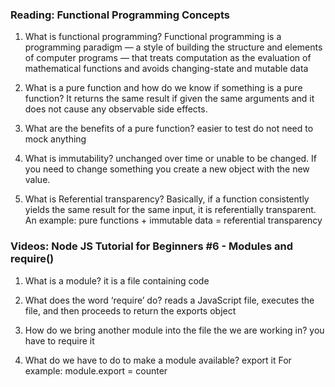 ### Reading: Functional Programming Concepts

1. What is functional programming?
Functional programming is a programming paradigm — a style of building the structure and elements of computer programs — that treats computation as the evaluation of mathematical functions and avoids changing-state and mutable data

2. What is a pure function and how do we know if something is a pure function?
It returns the same result if given the same arguments and it does not cause any observable side effects.

3. What are the benefits of a pure function?
easier to test
do not need to mock anything

4. What is immutability?
unchanged over time or unable to be changed. If you need to change something you create a new object with the new value. 

5. What is Referential transparency?
Basically, if a function consistently yields the same result for the same input, it is referentially transparent.
An example:
pure functions + immutable data = referential transparency

### Videos: Node JS Tutorial for Beginners #6 - Modules and require()

1. What is a module?
it is a file containing code

2. What does the word ‘require’ do?
reads a JavaScript file, executes the file, and then proceeds to return the exports object

3. How do we bring another module into the file the we are working in?
you have to require it

4. What do we have to do to make a module available?
export it
For example:
module.export = counter 
